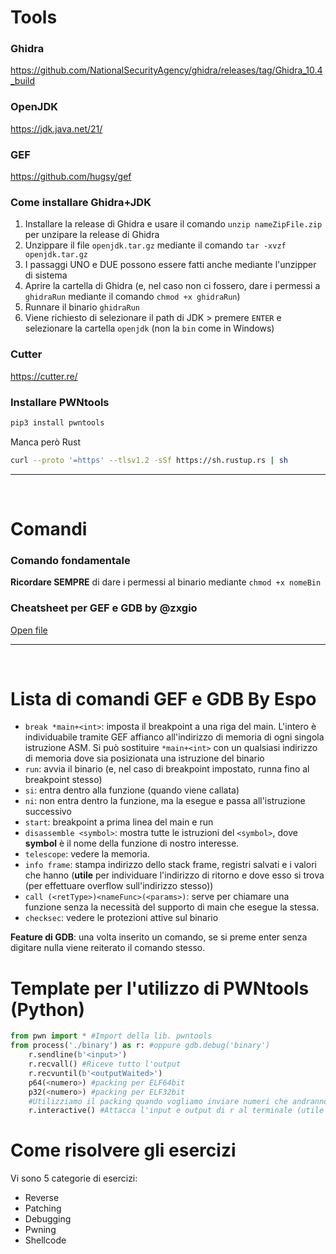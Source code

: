 # Tools
### Ghidra
https://github.com/NationalSecurityAgency/ghidra/releases/tag/Ghidra_10.4_build
### OpenJDK
https://jdk.java.net/21/
### GEF
https://github.com/hugsy/gef
### Come installare Ghidra+JDK
1. Installare la release di Ghidra e usare il comando ``unzip nameZipFile.zip`` per unzipare la release di Ghidra
2. Unzippare il file ``openjdk.tar.gz`` mediante il comando ``tar -xvzf openjdk.tar.gz``
3. I passaggi UNO e DUE possono essere fatti anche mediante l'unzipper di sistema
4. Aprire la cartella di Ghidra (e, nel caso non ci fossero, dare i permessi a ``ghidraRun`` mediante il comando ``chmod +x ghidraRun``)
5. Runnare il binario ``ghidraRun``
6. Viene richiesto di selezionare il path di JDK > premere ``ENTER`` e selezionare la cartella ``openjdk`` (non la ``bin`` come in Windows)
### Cutter
https://cutter.re/

### Installare PWNtools
```bash
pip3 install pwntools
```
Manca però Rust
```bash
curl --proto '=https' --tlsv1.2 -sSf https://sh.rustup.rs | sh
```

<hr>
<br>

# Comandi
### Comando fondamentale
<b>Ricordare SEMPRE</b> di dare i permessi al binario mediante ``chmod +x nomeBin``

### Cheatsheet per GEF e GDB by @zxgio
[Open file](./gdb_gef-cheatsheet.pdf)

<hr>
<br>

# Lista di comandi GEF e GDB By Espo
- ``break *main+<int>``: imposta il breakpoint a una riga del main. L'intero è individuabile tramite GEF affianco all'indirizzo di memoria di ogni singola istruzione ASM. Si può sostituire ``*main+<int>`` con un qualsiasi indirizzo di memoria dove sia posizionata una istruzione del binario
- ``run``: avvia il binario (e, nel caso di breakpoint impostato, runna fino al breakpoint stesso)
- ``si``: entra dentro alla funzione (quando viene callata)
- ``ni``: non entra dentro la funzione, ma la esegue e passa all'istruzione successivo
- ``start``: breakpoint a prima linea del main e run
- ``disassemble <symbol>``: mostra tutte le istruzioni del ``<symbol>``, dove <b>symbol</b> è il nome della funzione di nostro interesse.
- ``telescope``: vedere la memoria.
- ``info frame``: stampa indirizzo dello stack frame, registri salvati e i valori che hanno (<b>utile</b> per individuare l'indirizzo di ritorno e dove esso si trova (per effettuare overflow sull'indirizzo stesso))
- ``call (<retType>)<nameFunc>(<params>)``: serve per chiamare una funzione senza la necessità del supporto di main che esegue la stessa.
- ``checksec``: vedere le protezioni attive sul binario

<b>Feature di GDB</b>: una volta inserito un comando, se si preme enter senza digitare nulla viene reiterato il comando stesso.

# Template per l'utilizzo di PWNtools (Python)
```python
from pwn import * #Import della lib. pwntools
from process('./binary') as r: #oppure gdb.debug('binary')
    r.sendline(b'<input>')
    r.recvall() #Riceve tutto l'output
    r.recvuntil(b'<outputWaited>')
    p64(<numero>) #packing per ELF64bit
    p32(<numero>) #packing per ELF32bit
    #Utilizziamo il packing quando vogliamo inviare numeri che andranno scritti su variabili int o scrivere indirizzi (per esempio per il memory overflow su ret. address)
    r.interactive() #Attacca l'input e output di r al terminale (utile per shellcode)
```

# Come risolvere gli esercizi
Vi sono 5 categorie di esercizi:
- Reverse
- Patching
- Debugging
- Pwning
- Shellcode
